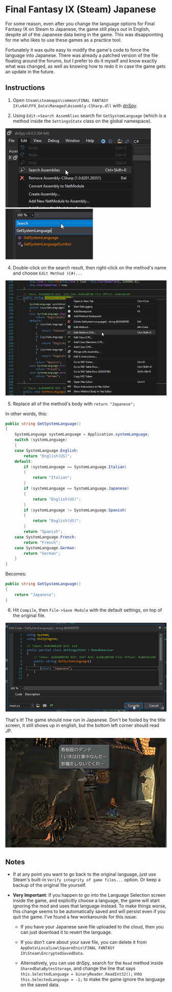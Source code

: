 # Final Fantasy IX (Steam) Japanese

For some reason, even after you change the language options for Final Fantasy IX on Steam to Japanese, the game still plays out in English, despite all of the Japanese data being in the game. This was disappointing for me who likes to use these games as a practice tool.

Fortunately it was quite easy to modify the game's code to force the language into Japanese. There was already a patched version of the file floating around the forums, but I prefer to do it myself and know exactly what was changed, as well as knowing how to redo it in case the game gets an update in the future.

## Instructions

1) Open `Steam\steamapps\common\FINAL FANTASY IX\x64\FF9_Data\Managed\Assembly-CSharp.dll` with [dnSpy](https://github.com/0xd4d/dnSpy).

2) Using `Edit->Search Assemblies` search for `GetSystemLanguage` (which is a method inside the `SettingsState` class on the global namespace).

![Search Assemblies](search_assemblies.png)
![Search](search.png)

4) Double-click on the search result, then right-click on the method's name and choose `Edit Method (C#)...`

![Edit Method](edit_method.png)

5) Replace all of the method's body with `return "Japanese";`

In other words, this:

```cs
public string GetSystemLanguage()
{
    SystemLanguage systemLanguage = Application.systemLanguage;
    switch (systemLanguage)
    {
    case SystemLanguage.English:
        return "English(US)";
    default:
        if (systemLanguage == SystemLanguage.Italian)
        {
            return "Italian";
        }
        if (systemLanguage == SystemLanguage.Japanese)
        {
            return "English(US)";
        }
        if (systemLanguage != SystemLanguage.Spanish)
        {
            return "English(US)";
        }
        return "Spanish";
    case SystemLanguage.French:
        return "French";
    case SystemLanguage.German:
        return "German";
    }
}
```

Becomes:

```cs
public string GetSystemLanguage()
{
    return "Japanese";
}
```

6) Hit `Compile`, then `File->Save Module` with the default settings, on top of the original file.

![Compile](compile.png)

That's it! The game should now run in Japanese. Don't be fooled by the title screen, it still shows up in english, but the bottom left corner should read JP.

![Game](game.jpg)

## Notes


- If at any point you want to go back to the original language, just use Steam's built-in `Verify integrity of game files...` option. Or keep a backup of the original file yourself.

- **Very Important**: If you happen to go into the Language Selection screen inside the game, and explicitly choose a language, the game will start ignoring the mod and uses that language instead. To make things worse, this change seems to be automatically saved and will persist even if you quit the game. I've found a few workarounds for this issue:

    - If you have your Japanese save file uploaded to the cloud, then you can just download it to revert the language.
    
    - If you don't care about your save file, you can delete it from `AppData\LocalLow\SquareEnix\FINAL FANTASY IX\Steam\EncryptedSavedData`.
    
    - Alternatively, you can use dnSpy, search for the `Read` method inside `SharedDataBytesStorage`, and change the line that says `this.SelectedLanguage = binaryReader.ReadInt32();` into `this.SelectedLanguage = -1;` to make the game ignore the language on the saved data.
